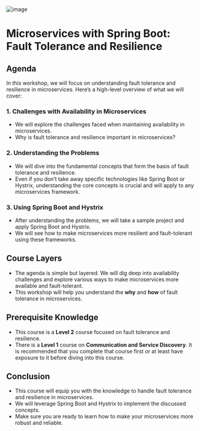 ![image](https://github.com/user-attachments/assets/a9e8455d-e1d3-4eec-864e-13dd5ad074a6)


# Microservices with Spring Boot: Fault Tolerance and Resilience

## Agenda
In this workshop, we will focus on understanding fault tolerance and resilience in microservices. Here’s a high-level overview of what we will cover:

### 1. **Challenges with Availability in Microservices**
   - We will explore the challenges faced when maintaining availability in microservices.
   - Why is fault tolerance and resilience important in microservices?

### 2. **Understanding the Problems**
   - We will dive into the fundamental concepts that form the basis of fault tolerance and resilience.
   - Even if you don’t take away specific technologies like Spring Boot or Hystrix, understanding the core concepts is crucial and will apply to any microservices framework.

### 3. **Using Spring Boot and Hystrix**
   - After understanding the problems, we will take a sample project and apply Spring Boot and Hystrix.
   - We will see how to make microservices more resilient and fault-tolerant using these frameworks.

## Course Layers
- The agenda is simple but layered. We will dig deep into availability challenges and explore various ways to make microservices more available and fault-tolerant.
- This workshop will help you understand the **why** and **how** of fault tolerance in microservices.

## Prerequisite Knowledge
- This course is a **Level 2** course focused on fault tolerance and resilience.
- There is a **Level 1** course on **Communication and Service Discovery**. It is recommended that you complete that course first or at least have exposure to it before diving into this course. 

## Conclusion
- This course will equip you with the knowledge to handle fault tolerance and resilience in microservices.
- We will leverage Spring Boot and Hystrix to implement the discussed concepts.
- Make sure you are ready to learn how to make your microservices more robust and reliable.
